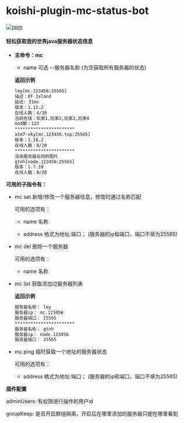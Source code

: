# koishi-plugin-mc-status-bot

[![npm](https://img.shields.io/npm/v/koishi-plugin-mc-status-bot?style=flat-square)](https://www.npmjs.com/package/koishi-plugin-mc-status-bot)

#### 轻松获取我的世界java服务器状态信息

- **主命令：mc**

  - name 可选 --服务器名称 (为空获取所有服务器的状态)

  **返回示例**

  ```tex
  lmy[mc.123456:25565]
  描述：EF Island
  延迟: 31ms
  版本：1.12.2
  在线人数：4/30
  当前在线：玩家1,玩家2,玩家3,玩家4
  mod数：123
  ***********************
  atm7-sky[mc.123456.top:25565]
  版本：1.18.2
  在线人数：0/20
  ***********************
  渲染服务器左侧的图片
  gtnh[node.123456:25565]
  版本：1.7.10
  在线人数：0/20
  ```


**可用的子指令有：**

- mc set 新增/修改一个服务器信息，修改时通过名称匹配

  可用的选项有：

  - name 名称

  - address 格式为地址:端口； (服务器的ip和端口，端口不填为25565)

- mc del 删除一个服务器

  可用的选项有：

  - name 名称

- mc list 获取添加过服务器列表

  **返回示例**

  ```tex
  服务器名称： lmy
  服务器ip： mc.123456
  服务器端口： 25565
  ***********************
  服务器名称： gtnh
  服务器ip： node.123456
  服务器端口： 25565
  ```

- mc ping 临时获取一个地址的服务器状态

  可用的选项有：

  - address 格式为地址:端口； (服务器的ip和端口，端口不填为25565)

**插件配置**

adminUsers: 有权限进行操作的用户id

groupKeep: 是否开启群组隔离，开启后在哪里添加的服务器只能在哪里看到

